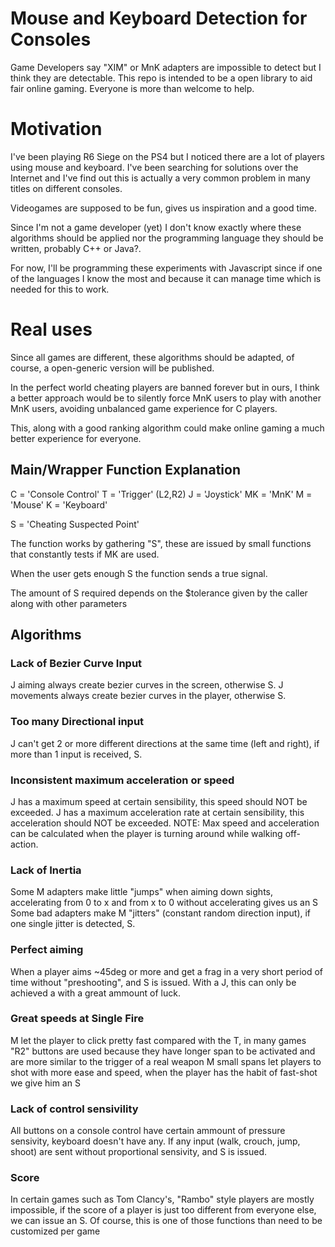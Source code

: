 # Mouse and Keyboard Detection for Consoles

Game Developers say "XIM" or MnK adapters are impossible to detect but I think they are detectable.
This repo is intended to be a open library to aid fair online gaming.
Everyone is more than welcome to help.

# Motivation

I've been playing R6 Siege on the PS4 but I noticed there are a lot of players using mouse and keyboard.
I've been searching for solutions over the Internet and I've find out this is actually a very common problem
in many titles on different consoles.

Videogames are supposed to be fun, gives us inspiration and a good time.

Since I'm not a game developer (yet) I don't know exactly where these algorithms should be applied nor the programming language
they should be written, probably C++ or Java?.

For now, I'll be programming these experiments with Javascript since if one of the languages I know the most and
because it can manage time which is needed for this to work.

# Real uses

Since all games are different, these algorithms should be adapted, of course, a open-generic version will be published.

In the perfect world cheating players are banned forever but in ours, I think a better approach would be to silently force MnK users
to play with another MnK users, avoiding unbalanced game experience for C players.

This, along with a good ranking algorithm could make online gaming a much better experience for everyone.

## Main/Wrapper Function Explanation

C  = 'Console Control'
T  = 'Trigger' (L2,R2)
J  = 'Joystick'
MK = 'MnK'
M  = 'Mouse'
K  = 'Keyboard'

S  = 'Cheating Suspected Point'

The function works by gathering "S", these are issued by small functions that
constantly tests if MK are used.

When the user gets enough S the function sends a true signal.

The amount of S required depends on the $tolerance given by the caller along with other parameters

## Algorithms

### Lack of Bezier Curve Input

J aiming    always create bezier curves in the screen, otherwise S.
J movements always create bezier curves in the player, otherwise S.

### Too many Directional input
J can't get 2 or more different directions at the same time (left and right),
if more than 1 input is received, S.

### Inconsistent maximum acceleration or speed

J has a maximum speed at certain sensibility, this speed should NOT be exceeded.
J has a maximum acceleration rate at certain sensibility, this acceleration should NOT be exceeded.
NOTE: Max speed and acceleration can be calculated when the player is turning around while walking off-action.

### Lack of Inertia

Some M adapters make little "jumps" when aiming down sights, accelerating from 0 to x
and from x to 0 without accelerating gives us an S
Some bad adapters make M "jitters" (constant random direction input), if one single jitter is detected, S.

### Perfect aiming

When a player aims ~45deg or more and get a frag in a very short period of time without "preshooting", and S is issued.
With a J, this can only be achieved a with a great ammount of luck.

### Great speeds at Single Fire

M let the player to click pretty fast compared with the T, in many games "R2" buttons are used
because they have longer span to be activated and are more similar to the trigger of a real weapon
M small spans let players to shot with more ease and speed, when the player has the habit of
fast-shot we give him an S

### Lack of control sensivility
All buttons on a console control have certain ammount of pressure sensivity, keyboard doesn't have any.
If any input (walk, crouch, jump, shoot) are sent without proportional sensivity, and S is issued.

### Score

In certain games such as Tom Clancy's, "Rambo" style players are mostly impossible,
if the score of a player is just too different from everyone else, we can issue an S.
Of course, this is one of those functions than need to be customized per game
